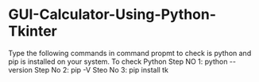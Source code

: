 # GUI-Calculator-Using-Python-Tkinter

Type the following commands in command propmt to check is python and pip is installed on your system.
To check Python
Step NO 1: python --version
Step No 2:  pip -V
Steo No 3: pip install tk
